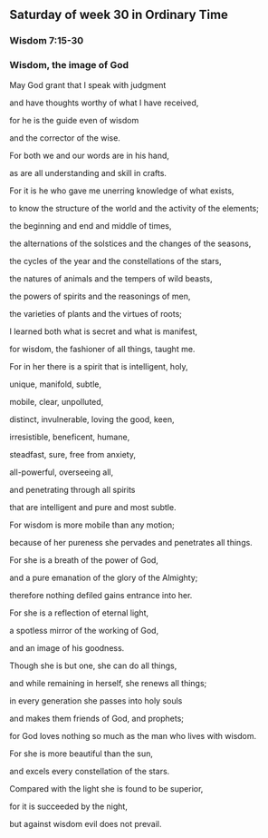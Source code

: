 ## Saturday of week 30 in Ordinary Time

### Wisdom 7:15-30

### Wisdom, the image of God

May God grant that I speak with judgment

and have thoughts worthy of what I have received,

for he is the guide even of wisdom

and the corrector of the wise.

For both we and our words are in his hand,

as are all understanding and skill in crafts.

For it is he who gave me unerring knowledge of what exists,

to know the structure of the world and the activity of the elements;

the beginning and end and middle of times,

the alternations of the solstices and the changes of the seasons,

the cycles of the year and the constellations of the stars,

the natures of animals and the tempers of wild beasts,

the powers of spirits and the reasonings of men,

the varieties of plants and the virtues of roots;

I learned both what is secret and what is manifest,

for wisdom, the fashioner of all things, taught me.

For in her there is a spirit that is intelligent, holy,

unique, manifold, subtle,

mobile, clear, unpolluted,

distinct, invulnerable, loving the good, keen,

irresistible, beneficent, humane,

steadfast, sure, free from anxiety,

all-powerful, overseeing all,

and penetrating through all spirits

that are intelligent and pure and most subtle.

For wisdom is more mobile than any motion;

because of her pureness she pervades and penetrates all things.

For she is a breath of the power of God,

and a pure emanation of the glory of the Almighty;

therefore nothing defiled gains entrance into her.

For she is a reflection of eternal light,

a spotless mirror of the working of God,

and an image of his goodness.

Though she is but one, she can do all things,

and while remaining in herself, she renews all things;

in every generation she passes into holy souls

and makes them friends of God, and prophets;

for God loves nothing so much as the man who lives with wisdom.

For she is more beautiful than the sun,

and excels every constellation of the stars.

Compared with the light she is found to be superior,

for it is succeeded by the night,

but against wisdom evil does not prevail.